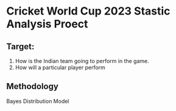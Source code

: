 # Cricket World Cup 2023 Stastic Analysis Proect

## Target: 
1. How is the Indian team going to perform in the game.
2. How will a particular player perform


## Methodology
Bayes Distribution Model
